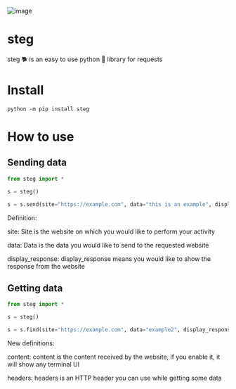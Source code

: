 ![image](https://user-images.githubusercontent.com/101386337/202465189-780329e3-3c63-455e-a217-b3c6af18b451.jpeg)

# steg
steg 🐕 is an easy to use python 🐍  library for requests

# Install
```
python -m pip install steg
```

# How to use

## Sending data
```python
from steg import *

s = steg()

s = s.send(site="https://example.com", data="this is an example", display_response=True)
```
Definition:

site: Site is the website on which you would like to perform your activity

data: Data is the data you would like to send to the requested website

display_response: display_response means you would like to show the response from the website

## Getting data
```python
from steg import *

s = steg()

s = s.find(site="https://example.com", data="example2", display_response=True, content=True, headers="")
```
New definitions:

content: content is the content received by the website, if you enable it, it will show any terminal UI

headers: headers is an HTTP header you can use while getting some data
